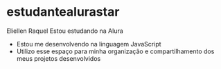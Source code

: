 # estudantealurastar
Eliellen Raquel
Estou estudando na Alura
- Estou me desenvolvendo na linguagem JavaScript
- Utilizo esse espaço para minha organização e compartilhamento dos meus projetos desenvolvidos
